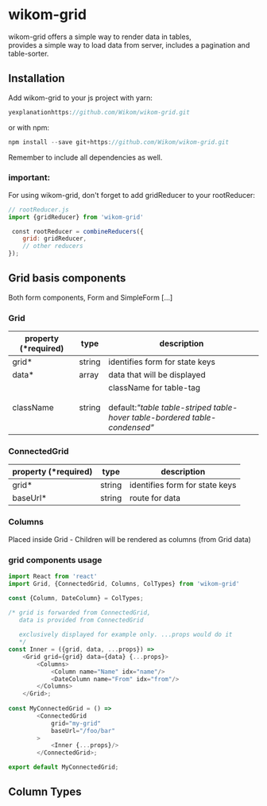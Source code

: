 # wikom-grid

wikom-grid offers a simple way to render data in tables,  
provides a simple way to load data from server, includes a pagination and table-sorter.


## Installation

Add wikom-grid to your js project with yarn:

```javascript
yexplanationhttps://github.com/Wikom/wikom-grid.git
```

or with npm:
```javascript
npm install --save git+https://github.com/Wikom/wikom-grid.git
```
Remember to include all dependencies as well. 

### important:
For using wikom-grid,
 don't forget to add gridReducer to your rootReducer:

```javascript
// rootReducer.js
import {gridReducer} from 'wikom-grid'

 const rootReducer = combineReducers({
    grid: gridReducer,
    // other reducers
});
```

## Grid basis components
Both form components, Form and SimpleForm [...]

### Grid

| property (*required)| type | description |
|---|---|---|
| grid* | string | identifies form for state keys |
| data* | array | data that will be displayed |
| className | string | className for table-tag <br/> <br/>default:*"table table-striped table-hover table-bordered table-condensed"* |

### ConnectedGrid

| property (*required)| type | description |
|---|---|---|
| grid* | string | identifies form for state keys |
| baseUrl* | string | route for data |

### Columns
Placed inside Grid - Children will be rendered as columns (from Grid data)

### grid components usage

```javascript
import React from 'react'
import Grid, {ConnectedGrid, Columns, ColTypes} from 'wikom-grid'

const {Column, DateColumn} = ColTypes;

/* grid is forwarded from ConnectedGrid,
   data is provided from ConnectedGrid 
   
   exclusively displayed for example only. ...props would do it
   */
const Inner = ({grid, data, ...props}) =>
    <Grid grid={grid} data={data} {...props}>
        <Columns>
            <Column name="Name" idx="name"/>
            <DateColumn name="From" idx="from"/>
        </Columns>
    </Grid>;
    
const MyConnectedGrid = () =>
        <ConnectedGrid
            grid="my-grid"
            baseUrl="/foo/bar"
        >
            <Inner {...props}/>
        </ConnectedGrid>;

export default MyConnectedGrid;
```

## Column Types